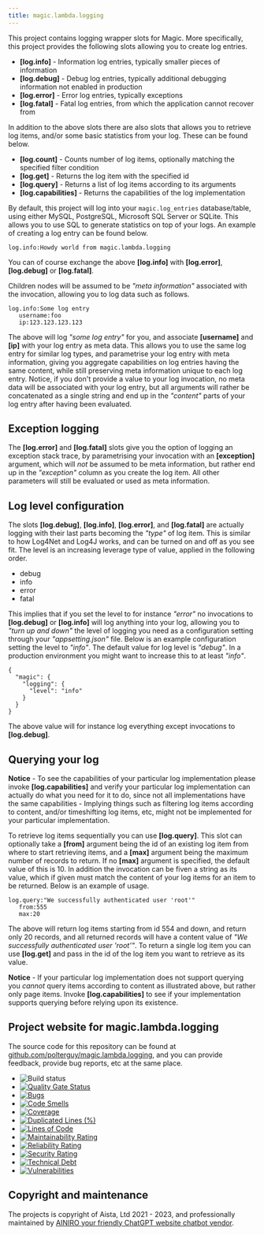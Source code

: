 ```yaml
---
title: magic.lambda.logging
---
```


This project contains logging wrapper slots for Magic. More specifically, this project provides the following
slots allowing you to create log entries.

* __[log.info]__ - Information log entries, typically smaller pieces of information
* __[log.debug]__ - Debug log entries, typically additional debugging information not enabled in production
* __[log.error]__ - Error log entries, typically exceptions
* __[log.fatal]__ - Fatal log entries, from which the application cannot recover from

In addition to the above slots there are also slots that allows you to retrieve log items, and/or some
basic statistics from your log. These can be found below.

* __[log.count]__ - Counts number of log items, optionally matching the specified filter condition
* __[log.get]__ - Returns the log item with the specified id
* __[log.query]__ - Returns a list of log items according to its arguments
* __[log.capabilities]__ - Returns the capabilities of the log implementation

By default, this project will log into your `magic.log_entries` database/table, using either MySQL, PostgreSQL,
Microsoft SQL Server or SQLite. This allows you to use SQL to generate statistics on top of your logs.
An example of creating a log entry can be found below.

```
log.info:Howdy world from magic.lambda.logging
```

You can of course exchange the above **[log.info]** with **[log.error]**, **[log.debug]** or **[log.fatal]**.

Children nodes will be assumed to be _"meta information"_ associated with the invocation, allowing you to
log data such as follows.

```
log.info:Some log entry
   username:foo
   ip:123.123.123.123
```

The above will log _"some log entry"_ for you, and associate **[username]** and **[ip]** with your log entry as meta data.
This allows you to use the same log entry for similar log types, and parametrise your log entry with meta information,
giving you aggregate capabilities on log entries having the same content, while still preserving meta information unique
to each log entry. Notice, if you don't provide a value to your log invocation, no meta data will be associated with your
log entry, but all arguments will rather be concatenated as a single string and end up in the _"content"_ parts of
your log entry after having been evaluated.

## Exception logging

The **[log.error]** and **[log.fatal]** slots give you the option of logging an exception stack trace, by parametrising
your invocation with an **[exception]** argument, which will _not_ be assumed to be meta information, but rather end up
in the _"exception"_ column as you create the log item. All other parameters will still be evaluated or used as meta
information.

## Log level configuration

The slots **[log.debug]**, **[log.info]**, **[log.error]**, and **[log.fatal]** are actually logging with their
last parts becoming the _"type"_ of log item. This is similar to how Log4Net and Log4J works, and can be turned on
and off as you see fit. The level is an increasing leverage type of value, applied in the following order.

* debug
* info
* error
* fatal

This implies that if you set the level to for instance _"error"_ no invocations to **[log.debug]** or **[log.info]**
will log anything into your log, allowing you to _"turn up and down"_ the level of logging you need as a configuration
setting through your _"appsetting.json"_ file. Below is an example configuration setting the level to _"info"_. The
default value for log level is _"debug"_. In a production environment you might want to increase this to at
least _"info"_.

```
{
  "magic": {
    "logging": {
      "level": "info"
    }
  }
}
```

The above value will for instance log everything except invocations to **[log.debug]**.

## Querying your log

**Notice** - To see the capabilities of your particular log implementation please invoke **[log.capabilities]** and verify
your particular log implementation can actually do what you need for it to do, since not all implementations have the
same capabilities - Implying things such as filtering log items according to content, and/or timeshifting log items, etc,
might not be implemented for your particular implementation.

To retrieve log items sequentially you can use **[log.query]**. This slot can optionally take a **[from]** argument
being the id of an existing log item from where to start retrieving items, and a **[max]** argument being the maximum
number of records to return. If no **[max]** argument is specified, the default value of this is 10. In addition the
invocation can be fiven a string as its value, which if given must match the content of your log items for an item
to be returned. Below is an example of usage.

```
log.query:"We successfully authenticated user 'root'"
   from:555
   max:20
```

The above will return log items starting from id 554 and down, and return only 20 records, and all returned records
will have a content value of _"We successfully authenticated user 'root'"_. To return a single log item you can use
**[log.get]**  and pass in the id of the log item you want to retrieve as its value.

**Notice** - If your particular log implementation does not support querying you _cannot_ query items
according to content as illustrated above, but rather only page items. Invoke **[log.capabilities]** to see if
your implementation supports querying before relying upon its existence.

## Project website for magic.lambda.logging

The source code for this repository can be found at [github.com/polterguy/magic.lambda.logging](https://github.com/polterguy/magic.lambda.logging), and you can provide feedback, provide bug reports, etc at the same place.

- ![Build status](https://github.com/polterguy/magic.lambda.logging/actions/workflows/build.yaml/badge.svg)
- [![Quality Gate Status](https://sonarcloud.io/api/project_badges/measure?project=polterguy_magic.lambda.logging&metric=alert_status)](https://sonarcloud.io/dashboard?id=polterguy_magic.lambda.logging)
- [![Bugs](https://sonarcloud.io/api/project_badges/measure?project=polterguy_magic.lambda.logging&metric=bugs)](https://sonarcloud.io/dashboard?id=polterguy_magic.lambda.logging)
- [![Code Smells](https://sonarcloud.io/api/project_badges/measure?project=polterguy_magic.lambda.logging&metric=code_smells)](https://sonarcloud.io/dashboard?id=polterguy_magic.lambda.logging)
- [![Coverage](https://sonarcloud.io/api/project_badges/measure?project=polterguy_magic.lambda.logging&metric=coverage)](https://sonarcloud.io/dashboard?id=polterguy_magic.lambda.logging)
- [![Duplicated Lines (%)](https://sonarcloud.io/api/project_badges/measure?project=polterguy_magic.lambda.logging&metric=duplicated_lines_density)](https://sonarcloud.io/dashboard?id=polterguy_magic.lambda.logging)
- [![Lines of Code](https://sonarcloud.io/api/project_badges/measure?project=polterguy_magic.lambda.logging&metric=ncloc)](https://sonarcloud.io/dashboard?id=polterguy_magic.lambda.logging)
- [![Maintainability Rating](https://sonarcloud.io/api/project_badges/measure?project=polterguy_magic.lambda.logging&metric=sqale_rating)](https://sonarcloud.io/dashboard?id=polterguy_magic.lambda.logging)
- [![Reliability Rating](https://sonarcloud.io/api/project_badges/measure?project=polterguy_magic.lambda.logging&metric=reliability_rating)](https://sonarcloud.io/dashboard?id=polterguy_magic.lambda.logging)
- [![Security Rating](https://sonarcloud.io/api/project_badges/measure?project=polterguy_magic.lambda.logging&metric=security_rating)](https://sonarcloud.io/dashboard?id=polterguy_magic.lambda.logging)
- [![Technical Debt](https://sonarcloud.io/api/project_badges/measure?project=polterguy_magic.lambda.logging&metric=sqale_index)](https://sonarcloud.io/dashboard?id=polterguy_magic.lambda.logging)
- [![Vulnerabilities](https://sonarcloud.io/api/project_badges/measure?project=polterguy_magic.lambda.logging&metric=vulnerabilities)](https://sonarcloud.io/dashboard?id=polterguy_magic.lambda.logging)

## Copyright and maintenance

The projects is copyright of Aista, Ltd 2021 - 2023, and professionally maintained by [AINIRO your friendly ChatGPT website chatbot vendor](https://ainiro.io).
